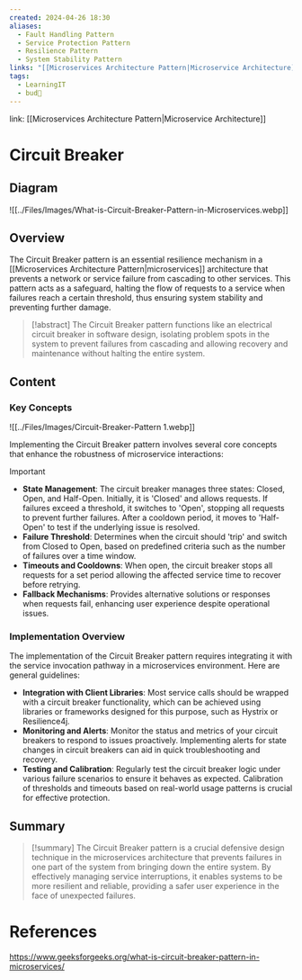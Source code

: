 ```yaml
---
created: 2024-04-26 18:30
aliases:
  - Fault Handling Pattern
  - Service Protection Pattern
  - Resilience Pattern
  - System Stability Pattern
links: "[[Microservices Architecture Pattern|Microservice Architecture]]"
tags:
  - LearningIT
  - bud🌿
---
```

link: [[Microservices Architecture Pattern|Microservice Architecture]]

# Circuit Breaker
## Diagram

![[../Files/Images/What-is-Circuit-Breaker-Pattern-in-Microservices.webp]]

## Overview

The Circuit Breaker pattern is an essential resilience mechanism in a [[Microservices Architecture Pattern|microservices]] architecture that prevents a network or service failure from cascading to other services. This pattern acts as a safeguard, halting the flow of requests to a service when failures reach a certain threshold, thus ensuring system stability and preventing further damage.

> [!abstract] 
> The Circuit Breaker pattern functions like an electrical circuit breaker in software design, isolating problem spots in the system to prevent failures from cascading and allowing recovery and maintenance without halting the entire system.

## Content

### Key Concepts

![[../Files/Images/Circuit-Breaker-Pattern 1.webp]]

Implementing the Circuit Breaker pattern involves several core concepts that enhance the robustness of microservice interactions:

> [!important]
> 
> - **State Management**: The circuit breaker manages three states: Closed, Open, and Half-Open. Initially, it is 'Closed' and allows requests. If failures exceed a threshold, it switches to 'Open', stopping all requests to prevent further failures. After a cooldown period, it moves to 'Half-Open' to test if the underlying issue is resolved.
> - **Failure Threshold**: Determines when the circuit should 'trip' and switch from Closed to Open, based on predefined criteria such as the number of failures over a time window.
> - **Timeouts and Cooldowns**: When open, the circuit breaker stops all requests for a set period allowing the affected service time to recover before retrying.
> - **Fallback Mechanisms**: Provides alternative solutions or responses when requests fail, enhancing user experience despite operational issues.

### Implementation Overview

The implementation of the Circuit Breaker pattern requires integrating it with the service invocation pathway in a microservices environment. Here are general guidelines:

- **Integration with Client Libraries**: Most service calls should be wrapped with a circuit breaker functionality, which can be achieved using libraries or frameworks designed for this purpose, such as Hystrix or Resilience4j.
- **Monitoring and Alerts**: Monitor the status and metrics of your circuit breakers to respond to issues proactively. Implementing alerts for state changes in circuit breakers can aid in quick troubleshooting and recovery.
- **Testing and Calibration**: Regularly test the circuit breaker logic under various failure scenarios to ensure it behaves as expected. Calibration of thresholds and timeouts based on real-world usage patterns is crucial for effective protection.

## Summary

> [!summary] 
> The Circuit Breaker pattern is a crucial defensive design technique in the microservices architecture that prevents failures in one part of the system from bringing down the entire system. By effectively managing service interruptions, it enables systems to be more resilient and reliable, providing a safer user experience in the face of unexpected failures.

# References

https://www.geeksforgeeks.org/what-is-circuit-breaker-pattern-in-microservices/


